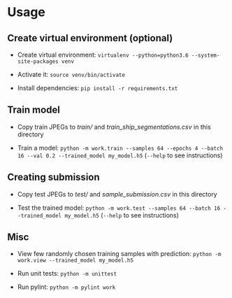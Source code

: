 # Usage

## Create virtual environment (optional)

* Create virtual environment: `virtualenv --python=python3.6 --system-site-packages venv`

* Activate it: `source venv/bin/activate`

* Install dependencies: `pip install -r requirements.txt`

## Train model

* Copy train JPEGs to *train/* and *train_ship_segmentations.csv* in this directory

* Train a model: `python -m work.train --samples 64 --epochs 4 --batch 16 --val 0.2 --trained_model my_model.h5` (`--help` to see instructions)


## Creating submission

* Copy test JPEGs to *test/* and *sample_submission.csv* in this directory

* Test the trained model: `python -m work.test --samples 64 --batch 16 --trained_model my_model.h5` (`--help` to see instructions)

## Misc

* View few randomly chosen training samples with prediction: `python -m work.view --trained_model my_model.h5`

* Run unit tests: `python -m unittest`

* Run pylint: `python -m pylint work`

